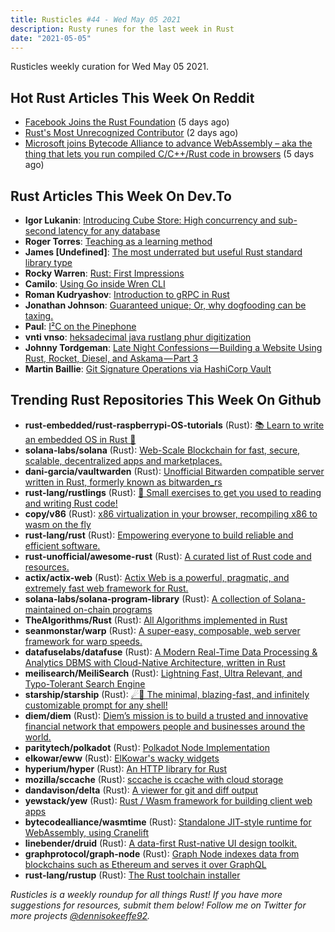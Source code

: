 ```yaml
---
title: Rusticles #44 - Wed May 05 2021
description: Rusty runes for the last week in Rust
date: "2021-05-05"
---
```


Rusticles weekly curation for Wed May 05 2021.

## Hot Rust Articles This Week On Reddit

- [Facebook Joins the Rust Foundation](https://www.reddit.com/r/rust/comments/n17nbe/facebook_joins_the_rust_foundation/) (5 days ago)
- [Rust's Most Unrecognized Contributor](https://www.reddit.com/r/rust/comments/n3ar6s/rusts_most_unrecognized_contributor/) (2 days ago)
- [Microsoft joins Bytecode Alliance to advance WebAssembly – aka the thing that lets you run compiled C/C++/Rust code in browsers](https://www.reddit.com/r/rust/comments/n1jlrp/microsoft_joins_bytecode_alliance_to_advance/) (5 days ago)

## Rust Articles This Week On Dev.To

- **Igor Lukanin**: [Introducing Cube Store: High concurrency and sub-second latency for any database](https://dev.to/cubejs/introducing-cube-store-high-concurrency-and-sub-second-latency-for-any-database-3n6n)
- **Roger Torres**: [Teaching as a learning method](https://dev.to/rogertorres/teaching-to-learn-3487)
- **James [Undefined]**: [The most underrated but useful Rust standard library type](https://dev.to/thepuzzlemaker/the-most-underrated-but-useful-rust-standard-library-type-59b1)
- **Rocky Warren**: [Rust: First Impressions](https://dev.to/therockstorm/rust-first-impressions-i5j)
- **Camilo**: [Using Go inside Wren CLI](https://dev.to/clsource/using-go-inside-wren-cli-1glp)
- **Roman Kudryashov**: [Introduction to gRPC in Rust](https://dev.to/rkudryashov/introduction-to-grpc-in-rust-4dgg)
- **Jonathan Johnson**: [Guaranteed unique; Or, why dogfooding can be taxing.](https://dev.to/ecton/guaranteed-unique-or-why-dogfooding-can-be-taxing-2gcn)
- **Paul**: [I²C on the Pinephone](https://dev.to/pcvonz/i-c-on-the-pinephone-5090)
- **vnti vnso**: [heksadecimal java rustlang phur digitization](https://dev.to/font77/heksadecimal-java-rustlang-phur-digitization-5gi0)
- **Johnny Tordgeman**: [Late Night Confessions — Building a Website Using Rust, Rocket, Diesel, and Askama — Part 3](https://dev.to/pxjohnny/late-night-confessions-building-a-website-using-rust-rocket-diesel-and-askama-part-3-46i9)
- **Martin Baillie**: [Git Signature Operations via HashiCorp Vault](https://dev.to/martinbaillie/git-signature-operations-via-hashicorp-vault-3o74)

## Trending Rust Repositories This Week On Github

- **rust-embedded/rust-raspberrypi-OS-tutorials** (Rust): [📚 Learn to write an embedded OS in Rust 🦀](https://github.com/rust-embedded/rust-raspberrypi-OS-tutorials)
- **solana-labs/solana** (Rust): [Web-Scale Blockchain for fast, secure, scalable, decentralized apps and marketplaces.](https://github.com/solana-labs/solana)
- **dani-garcia/vaultwarden** (Rust): [Unofficial Bitwarden compatible server written in Rust, formerly known as bitwarden_rs](https://github.com/dani-garcia/vaultwarden)
- **rust-lang/rustlings** (Rust): [🦀 Small exercises to get you used to reading and writing Rust code!](https://github.com/rust-lang/rustlings)
- **copy/v86** (Rust): [x86 virtualization in your browser, recompiling x86 to wasm on the fly](https://github.com/copy/v86)
- **rust-lang/rust** (Rust): [Empowering everyone to build reliable and efficient software.](https://github.com/rust-lang/rust)
- **rust-unofficial/awesome-rust** (Rust): [A curated list of Rust code and resources.](https://github.com/rust-unofficial/awesome-rust)
- **actix/actix-web** (Rust): [Actix Web is a powerful, pragmatic, and extremely fast web framework for Rust.](https://github.com/actix/actix-web)
- **solana-labs/solana-program-library** (Rust): [A collection of Solana-maintained on-chain programs](https://github.com/solana-labs/solana-program-library)
- **TheAlgorithms/Rust** (Rust): [All Algorithms implemented in Rust](https://github.com/TheAlgorithms/Rust)
- **seanmonstar/warp** (Rust): [A super-easy, composable, web server framework for warp speeds.](https://github.com/seanmonstar/warp)
- **datafuselabs/datafuse** (Rust): [A Modern Real-Time Data Processing & Analytics DBMS with Cloud-Native Architecture, written in Rust](https://github.com/datafuselabs/datafuse)
- **meilisearch/MeiliSearch** (Rust): [Lightning Fast, Ultra Relevant, and Typo-Tolerant Search Engine](https://github.com/meilisearch/MeiliSearch)
- **starship/starship** (Rust): [☄🌌️ The minimal, blazing-fast, and infinitely customizable prompt for any shell!](https://github.com/starship/starship)
- **diem/diem** (Rust): [Diem’s mission is to build a trusted and innovative financial network that empowers people and businesses around the world.](https://github.com/diem/diem)
- **paritytech/polkadot** (Rust): [Polkadot Node Implementation](https://github.com/paritytech/polkadot)
- **elkowar/eww** (Rust): [ElKowar's wacky widgets](https://github.com/elkowar/eww)
- **hyperium/hyper** (Rust): [An HTTP library for Rust](https://github.com/hyperium/hyper)
- **mozilla/sccache** (Rust): [sccache is ccache with cloud storage](https://github.com/mozilla/sccache)
- **dandavison/delta** (Rust): [A viewer for git and diff output](https://github.com/dandavison/delta)
- **yewstack/yew** (Rust): [Rust / Wasm framework for building client web apps](https://github.com/yewstack/yew)
- **bytecodealliance/wasmtime** (Rust): [Standalone JIT-style runtime for WebAssembly, using Cranelift](https://github.com/bytecodealliance/wasmtime)
- **linebender/druid** (Rust): [A data-first Rust-native UI design toolkit.](https://github.com/linebender/druid)
- **graphprotocol/graph-node** (Rust): [Graph Node indexes data from blockchains such as Ethereum and serves it over GraphQL](https://github.com/graphprotocol/graph-node)
- **rust-lang/rustup** (Rust): [The Rust toolchain installer](https://github.com/rust-lang/rustup)

_Rusticles is a weekly roundup for all things Rust! If you have more suggestions for resources, submit them below! Follow me on Twitter for more projects [@dennisokeeffe92](https://twitter.com/dennisokeeffe92)._